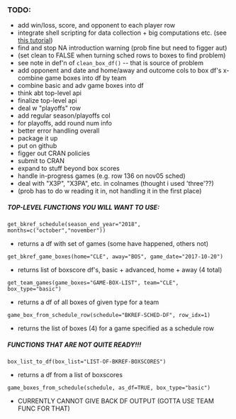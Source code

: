 
### TODO: 
- add win/loss, score, and opponent to each player row 
- integrate shell scripting for data collection + big computations etc. (see [this tutorial](https://github.com/gastonstat/tutorial-R-noninteractive/))
- find and stop NA introduction warning (prob fine but need to figger aut)
- (set clean to FALSE when turning sched rows to boxes to find problem)
- see note in def'n of `clean_box_df()` -- that is source of problem 
- add opponent and date and home/away and outcome cols to box df's 
x- combine game boxes into df by team 
- combine basic and adv game boxes into df 
- think abt top-level api 
- finalize top-level api 
- deal w "playoffs" row 
- add regular season/playoffs col 
- for playoffs, add round num info 
- better error handling overall 
- package it up 
- put on github 
- figger out CRAN policies 
- submit to CRAN 
- expand to stuff beyond box scores 
- handle in-progress games (e.g. row 136 on nov05 sched)
- deal with "X3P", "X3PA", etc. in colnames (thought i used 'three'??)
- (prob has to do w reading it in, not handling it in the first place)



##### TOP-LEVEL FUNCTIONS YOU WILL WANT TO USE: 

`get_bkref_schedule(season_end_year="2018", months=c("october","november"))`
- returns a df with set of games (some have happened, others not) 

`get_bkref_game_boxes(home="CLE", away="BOS", game_date="2017-10-20")`
- returns list of boxscore df's, basic + advanced, home + away (4 total)

`get_team_games(game_boxes="GAME-BOX-LIST", team="CLE", box_type="basic")`
- returns a df of all boxes of given type for a team 

`game_box_from_schedule_row(schedule="BKREF-SCHED-DF", row_idx=1)`
- returns the list of boxes (4) for a game specified as a schedule row 


##### FUNCTIONS THAT ARE NOT QUITE READY!!! 

`box_list_to_df(box_list="LIST-OF-BKREF-BOXSCORES")`
- returns a df from a list of boxscores 
  
`game_boxes_from_schedule(schedule, as_df=TRUE, box_type="basic")`
- CURRENTLY CANNOT GIVE BACK DF OUTPUT (GOTTA USE TEAM FUNC FOR THAT)

